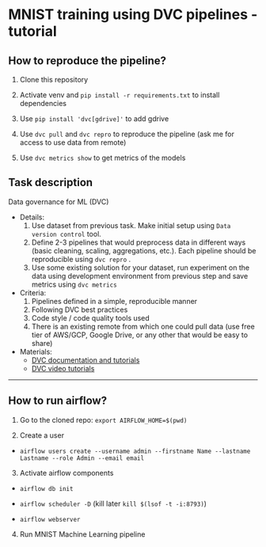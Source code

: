# MNIST training using DVC pipelines - tutorial

## How to reproduce the pipeline?

1. Clone this repository

2. Activate venv and `pip install -r requirements.txt` to install dependencies 

3. Use `pip install 'dvc[gdrive]'` to add gdrive 

4. Use `dvc pull` and `dvc repro` to reproduce the pipeline (ask me for access to use data from remote)

5. Use `dvc metrics show` to get metrics of the models

## Task description

Data governance for ML (DVC)

- Details:
    1. Use dataset from previous task. Make initial setup using `Data version control` tool.
    2. Define 2-3 pipelines that would preprocess data in different ways (basic
    cleaning, scaling, aggregations, etc.). Each pipeline should be
    reproducible using `dvc repro` .
    3. Use some existing
    solution for your dataset, run experiment on the data using development
    environment from previous step and save metrics using `dvc metrics`
- Criteria:
    1. Pipelines defined in a simple, reproducible manner
    2. Following DVC best practices
    3. Code style / code quality tools used
    4. There is an existing remote from which one could pull data (use free tier of
    AWS/GCP, Google Drive, or any other that would be easy to share)
- Materials:
    - [DVC documentation and tutorials](https://dvc.org/doc/start)
    - [DVC video tutorials](https://www.youtube.com/channel/UC37rp97Go-xIX3aNFVHhXfQ/videos)

________________________________

## How to run airflow?

1) Go to the cloned repo: `export AIRFLOW_HOME=$(pwd)`

2) Create a user

- `airflow users create --username admin --firstname Name --lastname Lastname --role Admin --email email`

3) Activate airflow components 

- `airflow db init`

- `airflow scheduler -D` (kill later `kill $(lsof -t -i:8793)`)

- `airflow webserver`

4) Run MNIST Machine Learning pipeline